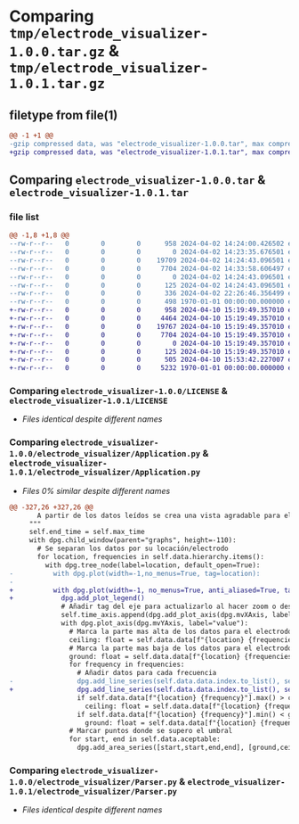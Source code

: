 # Comparing `tmp/electrode_visualizer-1.0.0.tar.gz` & `tmp/electrode_visualizer-1.0.1.tar.gz`

## filetype from file(1)

```diff
@@ -1 +1 @@
-gzip compressed data, was "electrode_visualizer-1.0.0.tar", max compression
+gzip compressed data, was "electrode_visualizer-1.0.1.tar", max compression
```

## Comparing `electrode_visualizer-1.0.0.tar` & `electrode_visualizer-1.0.1.tar`

### file list

```diff
@@ -1,8 +1,8 @@
--rw-r--r--   0        0        0      958 2024-04-02 14:24:00.426502 electrode_visualizer-1.0.0/LICENSE
--rw-r--r--   0        0        0        0 2024-04-02 14:23:35.676501 electrode_visualizer-1.0.0/README.md
--rw-r--r--   0        0        0    19709 2024-04-02 14:24:43.096501 electrode_visualizer-1.0.0/electrode_visualizer/Application.py
--rw-r--r--   0        0        0     7704 2024-04-02 14:33:58.606497 electrode_visualizer-1.0.0/electrode_visualizer/Parser.py
--rw-r--r--   0        0        0        0 2024-04-02 14:24:43.096501 electrode_visualizer-1.0.0/electrode_visualizer/__init__.py
--rw-r--r--   0        0        0      125 2024-04-02 14:24:43.096501 electrode_visualizer-1.0.0/electrode_visualizer/__main__.py
--rw-r--r--   0        0        0      336 2024-04-02 22:26:46.356499 electrode_visualizer-1.0.0/pyproject.toml
--rw-r--r--   0        0        0      498 1970-01-01 00:00:00.000000 electrode_visualizer-1.0.0/PKG-INFO
+-rw-r--r--   0        0        0      958 2024-04-10 15:19:49.357010 electrode_visualizer-1.0.1/LICENSE
+-rw-r--r--   0        0        0     4464 2024-04-10 15:19:49.357010 electrode_visualizer-1.0.1/README.md
+-rw-r--r--   0        0        0    19767 2024-04-10 15:19:49.357010 electrode_visualizer-1.0.1/electrode_visualizer/Application.py
+-rw-r--r--   0        0        0     7704 2024-04-10 15:19:49.357010 electrode_visualizer-1.0.1/electrode_visualizer/Parser.py
+-rw-r--r--   0        0        0        0 2024-04-10 15:19:49.357010 electrode_visualizer-1.0.1/electrode_visualizer/__init__.py
+-rw-r--r--   0        0        0      125 2024-04-10 15:19:49.357010 electrode_visualizer-1.0.1/electrode_visualizer/__main__.py
+-rw-r--r--   0        0        0      505 2024-04-10 15:53:42.227007 electrode_visualizer-1.0.1/pyproject.toml
+-rw-r--r--   0        0        0     5232 1970-01-01 00:00:00.000000 electrode_visualizer-1.0.1/PKG-INFO
```

### Comparing `electrode_visualizer-1.0.0/LICENSE` & `electrode_visualizer-1.0.1/LICENSE`

 * *Files identical despite different names*

### Comparing `electrode_visualizer-1.0.0/electrode_visualizer/Application.py` & `electrode_visualizer-1.0.1/electrode_visualizer/Application.py`

 * *Files 0% similar despite different names*

```diff
@@ -327,26 +327,26 @@
       A partir de los datos leídos se crea una vista agradable para el usuario
     """
     self.end_time = self.max_time
     with dpg.child_window(parent="graphs", height=-110):
       # Se separan los datos por su locación/electrodo
       for location, frequencies in self.data.hierarchy.items():
         with dpg.tree_node(label=location, default_open=True):
-          with dpg.plot(width=-1,no_menus=True, tag=location):
-            
+          with dpg.plot(width=-1, no_menus=True, anti_aliased=True, tag=location):
+            dpg.add_plot_legend()
             # Añadir tag del eje para actualizarlo al hacer zoom o desplazar el zoom
             self.time_axis.append(dpg.add_plot_axis(dpg.mvXAxis, label="segundos"))
             with dpg.plot_axis(dpg.mvYAxis, label="value"):
               # Marca la parte mas alta de los datos para el electrodo
               ceiling: float = self.data.data[f"{location} {frequencies[0]}"].max()
               # Marca la parte mas baja de los datos para el electrodo
               ground: float = self.data.data[f"{location} {frequencies[0]}"].min()
               for frequency in frequencies:
                 # Añadir datos para cada frecuencia
-                dpg.add_line_series(self.data.data.index.to_list(), self.data.data[f"{location} {frequency}"].to_list())
+                dpg.add_line_series(self.data.data.index.to_list(), self.data.data[f"{location} {frequency}"].to_list(), label=frequency)
                 if self.data.data[f"{location} {frequency}"].max() > ceiling:
                   ceiling: float = self.data.data[f"{location} {frequency}"].max()
                 if self.data.data[f"{location} {frequency}"].min() < ground:
                   ground: float = self.data.data[f"{location} {frequency}"].min()
               # Marcar puntos donde se supero el umbral
               for start, end in self.data.aceptable:
                 dpg.add_area_series([start,start,end,end], [ground,ceiling,ceiling,ground], fill=[0,255,0,100] if self.data.parsed["reached"] else [255,0,0,100])
```

### Comparing `electrode_visualizer-1.0.0/electrode_visualizer/Parser.py` & `electrode_visualizer-1.0.1/electrode_visualizer/Parser.py`

 * *Files identical despite different names*

